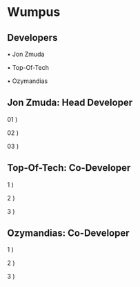 # Wumpus

## Developers
• Jon Zmuda

• Top-Of-Tech

• Ozymandias

## Jon Zmuda: Head Developer

01 ) 

02 )         

03 )

## Top-Of-Tech: Co-Developer

1 ) 

2 )

3 )

## Ozymandias: Co-Developer

1 )

2 )

3 )
